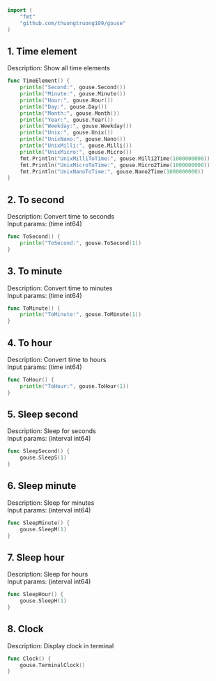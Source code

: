 
# <Badge style='font-size: 1.8rem; text-shadow: 1px 1px 2px rgba(0, 0, 0, 0.3); padding: 0.35rem 0.75rem 0.35rem 0;' type='info' text='🔖 Time' />


```go
import (
	"fmt"
	"github.com/thuongtruong109/gouse"
)
```

## 1. Time element

Description: Show all time elements<br>

```go
func TimeElement() {
	println("Second:", gouse.Second())
	println("Minute:", gouse.Minute())
	println("Hour:", gouse.Hour())
	println("Day:", gouse.Day())
	println("Month:", gouse.Month())
	println("Year:", gouse.Year())
	println("Weekday:", gouse.Weekday())
	println("Unix:", gouse.Unix())
	println("UnixNano:", gouse.Nano())
	println("UnixMilli:", gouse.Milli())
	println("UnixMicro:", gouse.Micro())
	fmt.Println("UnixMilliToTime:", gouse.Milli2Time(1000000000))
	fmt.Println("UnixMicroToTime:", gouse.Micro2Time(1000000000))
	fmt.Println("UnixNanoToTime:", gouse.Nano2Time(1000000000))
}
```

## 2. To second

Description: Convert time to seconds<br>Input params: (time int64)<br>

```go
func ToSecond() {
	println("ToSecond:", gouse.ToSecond(1))
}
```

## 3. To minute

Description: Convert time to minutes<br>Input params: (time int64)<br>

```go
func ToMinute() {
	println("ToMinute:", gouse.ToMinute(1))
}
```

## 4. To hour

Description: Convert time to hours<br>Input params: (time int64)<br>

```go
func ToHour() {
	println("ToHour:", gouse.ToHour(1))
}
```

## 5. Sleep second

Description: Sleep for seconds<br>Input params: (interval int64)<br>

```go
func SleepSecond() {
	gouse.SleepS(1)
}
```

## 6. Sleep minute

Description: Sleep for minutes<br>Input params: (interval int64)<br>

```go
func SleepMinute() {
	gouse.SleepM(1)
}
```

## 7. Sleep hour

Description: Sleep for hours<br>Input params: (interval int64)<br>

```go
func SleepHour() {
	gouse.SleepH(1)
}
```

## 8. Clock

Description: Display clock in terminal<br>

```go
func Clock() {
	gouse.TerminalClock()
}
```
